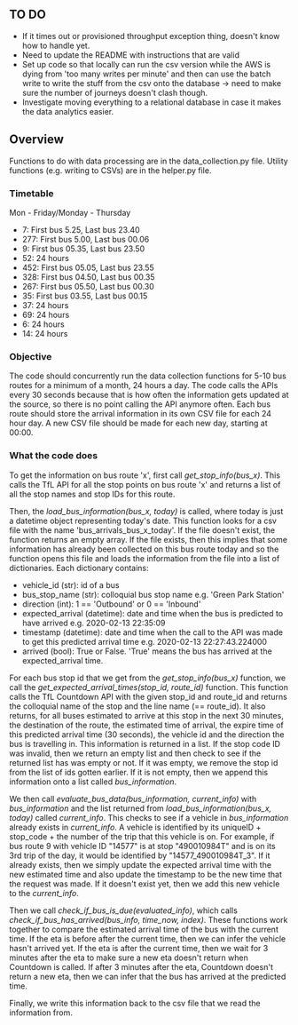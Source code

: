 ## TO DO

- If it times out or provisioned throughput exception thing, doesn't know how to handle yet.
- Need to update the README with instructions that are valid
- Set up code so that locally can run the csv version while the AWS is dying from 'too many writes per minute' and then can use the batch write to write the stuff from the csv onto the database -> need to make sure the number of journeys doesn't clash though. 
- Investigate moving everything to a relational database in case it makes the data analytics easier.


## Overview

Functions to do with data processing are in the data_collection.py file. Utility functions (e.g. writing to CSVs) are in the helper.py file.


### Timetable
Mon - Friday/Monday - Thursday
- 7: First bus 5.25, Last bus 23.40
- 277: First bus 5.00, Last bus 00.06
- 9: First bus 05.35, Last bus 23.50
- 52: 24 hours
- 452: First bus 05.05, Last bus 23.55
- 328: First bus 04.50, Last bus 00.35
- 267: First bus 05.50, Last bus 00.30
- 35: First bus 03.55, Last bus 00.15
- 37: 24 hours
- 69: 24 hours
- 6: 24 hours
- 14: 24 hours

### Objective

The code should concurrently run the data collection functions for 5-10 bus routes for a minimum of a month, 24 hours a day. The code calls the APIs every 30 seconds because that is how often the information gets updated at the source, so there is no point calling the API anymore often. Each bus route should store the arrival information in its own CSV file for each 24 hour day. A new CSV file should be made for each new day, starting at 00:00. 

### What the code does

To get the information on bus route 'x', first call *get_stop_info(bus_x)*. This calls the TfL API for all the stop points on bus route 'x' and returns a list of all the stop names and stop IDs for this route.

Then, the *load_bus_information(bus_x, today)* is called, where today is just a datetime object representing today's date. This function looks for a csv file with the name 'bus_arrivals_bus_x_today'. If the file doesn't exist, the function returns an empty array. If the file exists, then this implies that some information has already been collected on this bus route today and so the function opens this file and loads the information from the file into a list of dictionaries. Each dictionary contains: 
- vehicle_id (str): id of a bus
- bus_stop_name (str): colloquial bus stop name e.g. 'Green Park Station'
- direction (int): 1 == 'Outbound' or 0 == 'Inbound'
- expected_arrival (datetime): date and time when the bus is predicted to have arrived e.g. 2020-02-13 22:35:09
- timestamp (datetime): date and time when the call to the API was made to get this predicted arrival time e.g. 2020-02-13 22:27:43.224000
- arrived (bool): True or False. 'True' means the bus has arrived at the expected_arrival time.

For each bus stop id that we get from the *get_stop_info(bus_x)* function, we call the *get_expected_arrival_times(stop_id, route_id)* function. This function calls the TfL Countdown API with the given stop_id and route_id and returns the colloquial name of the stop and the line name (== route_id). It also returns, for all buses estimated to arrive at this stop in the next 30 minutes, the destination of the route, the estimated time of arrival, the expire time of this predicted arrival time (30 seconds), the vehicle id and the direction the bus is travelling in. This information is returned in a list. If the stop code ID was invalid, then we return an empty list and then check to see if the returned list has was empty or not. If it was empty, we remove the stop id from the list of ids gotten earlier. If it is not empty, then we append this information onto a list called *bus_information*. 

We then call *evaluate_bus_data(bus_information, current_info)* with *bus_information* and the list returned from *load_bus_information(bus_x, today)* called *current_info*. This checks to see if a vehicle in *bus_information* already exists in *current_info*. A vehicle is identified by its uniqueID + stop_code + the number of the trip that this vehicle is on. For example, if bus route 9 with vehicle ID "14577" is at stop "490010984T" and is on its 3rd trip of the day, it would be identified by "14577_490010984T_3". If it already exists, then we simply update the expected arrival time with the new estimated time and also update the timestamp to be the new time that the request was made. If it doesn't exist yet, then we add this new vehicle to the *current_info*.

Then we call *check_if_bus_is_due(evaluated_info)*, which calls *check_if_bus_has_arrived(bus_info, time_now, index)*. These functions work together to compare the estimated arrival time of the bus with the current time. If the eta is before after the current time, then we can infer the vehicle hasn't arrived yet. If the eta is after the current time, then we wait for 3 minutes after the eta to make sure a new eta doesn't return when Countdown is called. If after 3 minutes after the eta, Countdown doesn't return a new eta, then we can infer that the bus has arrived at the predicted time.

Finally, we write this information back to the csv file that we read the information from.
